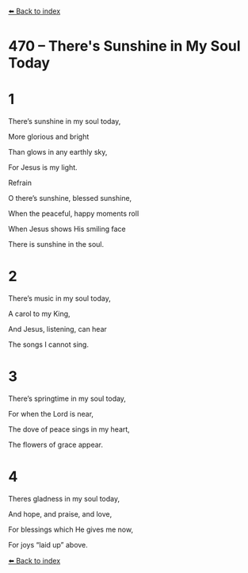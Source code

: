 [⬅️ Back to index](../README.md)

# 470 – There's Sunshine in My Soul Today





# 1

There’s sunshine in my soul today,

More glorious and bright

Than glows in any earthly sky,

For Jesus is my light.



Refrain

O there’s sunshine, blessed sunshine,

When the peaceful, happy moments roll

When Jesus shows His smiling face

There is sunshine in the soul.



# 2

There’s music in my soul today,

A carol to my King,

And Jesus, listening, can hear

The songs I cannot sing.



# 3

There’s springtime in my soul today,

For when the Lord is near,

The dove of peace sings in my heart,

The flowers of grace appear.



# 4

Theres gladness in my soul today,

And hope, and praise, and love,

For blessings which He gives me now,

For joys “laid up” above.

[⬅️ Back to index](../README.md)
